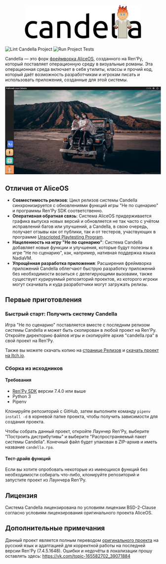 <div align="center">
<h1><img alt="Candella" src="./res/logomark.svg" width=376 /></h1>
</div>

![Lint Candella Project](https://github.com/UnscriptedVN/candella/workflows/Lint%20Candella%20Project/badge.svg) 
![Run Project Tests](https://github.com/UnscriptedVN/candella/workflows/Run%20Project%20Tests/badge.svg)

Candella — это форк [фреймворка AliceOS](https://aliceos.app), созданного на Ren'Py, который поставляет операционную среду в визуальные романы. Эта операционная среда включает в себя утилиты, классы и прочий код, который даёт возможность разработчикам и игрокам писать и использовать приложения, созданные для этой системы.

![Celeste Shell in Candella](./.github/release2.png)

## Отличия от AliceOS

- **Совместимость релизов**: Цикл релизов системы Candella синхронизируется с обновлениями функций игры "Не по сценарию" и программы Ren'Py SDK соответственно.
- **Оперативная обратная связь**: Система AliceOS придерживается графика выпуска новых версий и обновляется не так часто с учётом исправлений багов или улучшений, а Candella, в свою очередь, получает отзывы как от публики, так и от тестеров, участвующих в программе [Unscripted Playtesting Program][uvn-beta].
- **Нацеленность на игру "Не по сценарию"**: Система Candella добавляет новые функции и улучшения, которые будут полезны в игре "Не по сценарию", как, например, нативная поддержка языка NadiaVM.
- **Упрощённая разработка приложения**: Расширения фреймворка приложений Candella облегчают быструю разработку приложений без необходимости возиться с делегирующими вызовами, также существует курируемый репозиторий проектов, из которого игроки могут скачивать и куда разработчики могут загружать релизы.

## Первые приготовления

### Быстрый старт: Получить систему Candella

Игра "Не по сценарию" поставляется вместе с последним релизом системы Candella и может быть скопирован в любой проект на Ren'Py. Откройте директорию файлов игры и скопируйте архив "candella.rpa" в свой проект на Ren'Py.

Также вы можете скачать копию на [странице Релизов][releases] и [скачать проект на Itch.io](https://marquiskurt.itch.io/candella).

### Сборка из исходников

#### Требования
- [Ren'Py SDK][renpy] версии 7.4.0 или выше
- Python 3
- Pipenv

Клонируйте репозиторий с GitHub, затем выполните команду `pipenv install -d` в корневой папке проекта, чтобы получить зависимости для создания проекта.

Чтобы собрать данный проект, откройте Лаунчер Ren'Py, выберите "Построить дистрибутивы" и выберите "Распространяемый пакет системы Candella". Конечный файл будет упакован в ZIP-архив и иметь название `candella.rpa`.

#### Тест-драйв функций

Если вы хотите опробовать некоторые из имеющихся функций без необходимости собирать что-либо, клонируйте репозиторий и запустите проект из Лаунчера Ren'Py.

## Лицензия

Система Candella лицензирована по условиям лицензии BSD-2-Clause согласно условиям лицензирования оригинального проекта AliceOS.

## Дополнительные примечания

Данный проект является полным переводом [оригинального проекта](https://github.com/UnscriptedVN/candella) на русский язык и адаптацией для корректной работы на последней версии Ren'Py (7.4.5.1648). Ошибки и недочёты в локализации прошу оставлять здесь: https://vk.com/topic-165582702_39071884

<!-- Links -->

[releases]: https://github.com/UnscriptedVN/candella/releases/
[uvn-beta]: https://beta.unscriptedvn.dev
[renpy]: https://renpy.org
